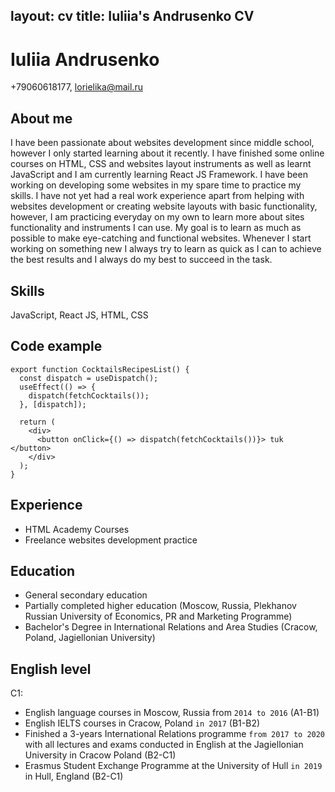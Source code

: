 layout: cv
title: Iuliia's Andrusenko CV
---
# Iuliia Andrusenko
+79060618177, lorielika@mail.ru

## About me
I have been passionate about websites development since middle school, however I only started learning about it recently. I have finished some online courses on HTML, CSS and websites layout instruments as well as learnt JavaScript and I am currently learning React JS Framework. I have been working on developing some websites in my spare time to practice my skills. I have not yet had a real work experience apart from helping with websites development or creating website layouts with basic functionality, however, I am practicing everyday on my own to learn more about sites functionality and instruments I can use. My goal is to learn as much as possible to make eye-catching and functional websites. Whenever I start working on something new I always try to learn as quick as I can to achieve the best results and I always do my best to succeed in the task. 

## Skills
JavaScript, React JS, HTML, CSS

## Code example
```
export function CocktailsRecipesList() {
  const dispatch = useDispatch();
  useEffect(() => {
    dispatch(fetchCocktails());
  }, [dispatch]);

  return (
    <div>
      <button onClick={() => dispatch(fetchCocktails())}> tuk </button>
    </div>
  );
}
```

## Experience
- HTML Academy Courses 
- Freelance websites development practice

## Education
- General secondary education
- Partially completed higher education (Moscow, Russia, Plekhanov Russian University of Economics, PR and Marketing Programme)
- Bachelor's Degree in International Relations and Area Studies (Cracow, Poland, Jagiellonian University)

## English level
C1:
- English language courses in Moscow, Russia from `2014 to 2016` (A1-B1)
- English IELTS courses in Cracow, Poland `in 2017` (B1-B2)
- Finished a 3-years International Relations programme `from 2017 to 2020` with all lectures and exams conducted in English at the Jagiellonian University in Cracow Poland (B2-C1)
- Erasmus Student Exchange Programme at the University of Hull `in 2019` in Hull, England (B2-C1)